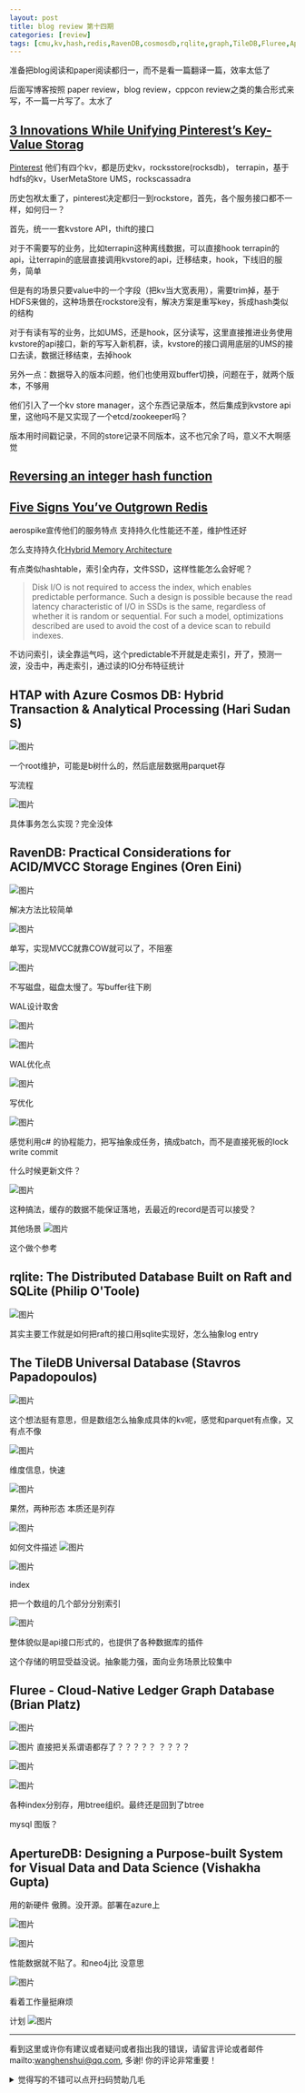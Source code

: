 ```yaml
---
layout: post
title: blog review 第十四期
categories: [review]
tags: [cmu,kv,hash,redis,RavenDB,cosmosdb,rqlite,graph,TileDB,Fluree,ApertureDB]
---
```


准备把blog阅读和paper阅读都归一，而不是看一篇翻译一篇，效率太低了

后面写博客按照 paper review，blog review，cppcon review之类的集合形式来写，不一篇一片写了。太水了

<!-- more -->

## [3 Innovations While Unifying Pinterest’s Key-Value Storag](https://medium.com/@Pinterest_Engineering/3-innovations-while-unifying-pinterests-key-value-storage-8cdcdf8cf6aa)

[Pinterest](https://medium.com/@Pinterest_Engineering?source=post_page-----8cdcdf8cf6aa-----------------------------------) 他们有四个kv，都是历史kv，rocksstore(rocksdb)， terrapin，基于hdfs的kv，UserMetaStore UMS，rockscassadra

历史包袱太重了，pinterest决定都归一到rockstore，首先，各个服务接口都不一样，如何归一？

首先，统一一套kvstore API，thift的接口

对于不需要写的业务，比如terrapin这种离线数据，可以直接hook terrapin的api，让terrapin的底层直接调用kvstore的api，迁移结束，hook，下线旧的服务，简单

但是有的场景只要value中的一个字段（把kv当大宽表用），需要trim掉，基于HDFS来做的，这种场景在rockstore没有，解决方案是重写key，拆成hash类似的结构

对于有读有写的业务，比如UMS，还是hook，区分读写，这里直接推进业务使用kvstore的api接口，新的写写入新机群，读，kvstore的接口调用底层的UMS的接口去读，数据迁移结束，去掉hook

另外一点：数据导入的版本问题，他们也使用双buffer切换，问题在于，就两个版本，不够用

他们引入了一个kv store manager，这个东西记录版本，然后集成到kvstore api里，这他吗不是又实现了一个etcd/zookeeper吗？

版本用时间戳记录，不同的store记录不同版本，这不也冗余了吗，意义不大啊感觉



## [Reversing an integer hash function](https://taxicat1.github.io/hash6432shift_inversion.html)



## [Five Signs You’ve Outgrown Redis](http://pages.aerospike.com/rs/229-XUE-318/images/Aerospike_Executive_Summary__Redis-5-Signs.pdf?utm_source=linkedin&utm_medium=cpc&utm_campaign=aerospike_redis_benchmark)



aerospike宣传他们的服务特点 支持持久化性能还不差，维护性还好

怎么支持持久化[Hybrid Memory Architecture](https://aerospike.com/products/features/hybrid-memory-architecture/)

有点类似hashtable，索引全内存，文件SSD，这样性能怎么会好呢？

> Disk I/O is not required to access the index, which enables predictable  performance. Such a design is possible because the read latency  characteristic of I/O in SSDs is the same, regardless of whether it is  random or sequential. For such a model, optimizations described are used to avoid the cost of a device scan to rebuild indexes.

不访问索引，读全靠运气吗，这个predictable不开就是走索引，开了，预测一波，没击中，再走索引，通过读的IO分布特征统计



## HTAP with Azure Cosmos DB: Hybrid Transaction & Analytical Processing (Hari Sudan S)

![图片](https://user-images.githubusercontent.com/8872493/155947808-6c904dbd-6188-45b4-a2ad-a8da31d6ca14.png)


一个root维护，可能是b树什么的，然后底层数据用parquet存

写流程

![图片](https://user-images.githubusercontent.com/8872493/155961404-bb1b52f5-15e0-460a-84c4-a56962a7f390.png)

具体事务怎么实现？完全没体



## RavenDB: Practical Considerations for ACID/MVCC Storage Engines (Oren Eini)

![图片](https://user-images.githubusercontent.com/8872493/156001304-9c53b92c-69a8-4de2-830d-41f0a1a37ebe.png)

解决方法比较简单

![图片](https://user-images.githubusercontent.com/8872493/156002007-1ac91171-3356-4cab-9d38-21be21f0f50c.png)


单写，实现MVCC就靠COW就可以了，不阻塞

![图片](https://user-images.githubusercontent.com/8872493/156005031-c164bda1-9d59-464b-a16f-0e0f664af80f.png)


不写磁盘，磁盘太慢了。写buffer往下刷


WAL设计取舍

![图片](https://user-images.githubusercontent.com/8872493/156006268-3b19fd41-f9f6-4313-902c-c49676ffbf62.png)




![图片](https://user-images.githubusercontent.com/8872493/156006413-7dd75bf5-aa4c-4fea-a10e-4916b6cae62d.png)



WAL优化点

![图片](https://user-images.githubusercontent.com/8872493/156006925-3794d1bd-8e3f-44ab-b000-f0f7c68e7848.png)


写优化

![图片](https://user-images.githubusercontent.com/8872493/156007759-e2cdd6c0-faf1-4289-8e23-2b666eaed930.png)


感觉利用c# 的协程能力，把写抽象成任务，搞成batch，而不是直接死板的lock write commit

什么时候更新文件？

![图片](https://user-images.githubusercontent.com/8872493/156010781-4a27fd96-5615-4374-a258-7def48a8c4db.png)


这种搞法，缓存的数据不能保证落地，丢最近的record是否可以接受？


其他场景
![图片](https://user-images.githubusercontent.com/8872493/156011175-2818bcc4-a922-479f-a29a-c175696d0058.png)

这个做个参考





## rqlite: The Distributed Database Built on Raft and SQLite (Philip O'Toole)

![图片](https://user-images.githubusercontent.com/8872493/156096676-f5ecef89-d6ba-4368-ab35-d311986df013.png)

其实主要工作就是如何把raft的接口用sqlite实现好，怎么抽象log entry



## The TileDB Universal Database (Stavros Papadopoulos)

![图片](https://user-images.githubusercontent.com/8872493/156117355-cef4fe74-f5a7-491a-986c-fa21ee7ba625.png)

这个想法挺有意思，但是数组怎么抽象成具体的kv呢，感觉和parquet有点像，又有点不像

![图片](https://user-images.githubusercontent.com/8872493/156118038-3ef08656-061f-4e17-82b3-c5b1bdc16127.png)

维度信息，快速


![图片](https://user-images.githubusercontent.com/8872493/156118498-1df1a0ef-b21e-4aa0-ab62-5d39eaebab03.png)

果然，两种形态
本质还是列存

![图片](https://user-images.githubusercontent.com/8872493/156119722-4ec8bc5e-0a3b-419c-a4e6-3d3ec2ca1730.png)

如何文件描述
![图片](https://user-images.githubusercontent.com/8872493/156120289-06b97cb5-1735-4a3b-9f98-cac791f19c85.png)

![图片](https://user-images.githubusercontent.com/8872493/156120098-189bb481-8045-4ed5-96be-4a8aa42d5279.png)


index


把一个数组的几个部分分别索引

![图片](https://user-images.githubusercontent.com/8872493/156128686-90d59e61-7304-4bc2-abab-79674cf44e29.png)

整体貌似是api接口形式的，也提供了各种数据库的插件

这个存储的明显受益没说。抽象能力强，面向业务场景比较集中



## Fluree - Cloud-Native Ledger Graph Database (Brian Platz)

![图片](https://user-images.githubusercontent.com/8872493/156148617-822e28cc-abe6-4e2b-815d-0bcc10334bdd.png)

![图片](https://user-images.githubusercontent.com/8872493/156149491-7d12fe5d-c6e6-4ca2-a103-5ec5a1f8e935.png)
直接把关系谓语都存了？？？？？
？？？？

![图片](https://user-images.githubusercontent.com/8872493/156149901-248270e8-580d-413a-bee7-73c3b1f5f32c.png)



![图片](https://user-images.githubusercontent.com/8872493/156151114-c4ca56b4-3df8-4868-9ae8-00d9792b70a5.png)


各种index分别存，用btree组织。最终还是回到了btree

mysql 图版？



## ApertureDB: Designing a Purpose-built System for Visual Data and Data Science (Vishakha Gupta)

用的新硬件 傲腾。没开源。部署在azure上

![图片](https://user-images.githubusercontent.com/8872493/157667915-7081be05-74f4-40d3-abe3-34b4dce35511.png)

![图片](https://user-images.githubusercontent.com/8872493/157668870-e2674140-d2a3-4f41-9164-c256d1561cee.png)

性能数据就不贴了。和neo4j比 没意思


![图片](https://user-images.githubusercontent.com/8872493/157669771-e04469ec-db5c-4ebc-b9e9-76ebc359c16c.png)

看着工作量挺麻烦

计划
![图片](https://user-images.githubusercontent.com/8872493/157673389-fadfea2b-21d2-4f0b-9d91-befabf61e867.png)

---

看到这里或许你有建议或者疑问或者指出我的错误，请留言评论或者邮件mailto:wanghenshui@qq.com, 多谢!  你的评论非常重要！
<details>
<summary>觉得写的不错可以点开扫码赞助几毛</summary>
<img src="https://wanghenshui.github.io/assets/wepay.png" alt="微信转账">
</details>
